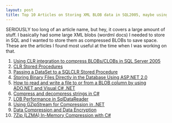 ```yaml
---
layout: post
title: Top 10 Articles on Storing XML BLOB data in SQL2005, maybe using compression, sqlclr or encryption =)
---
```


SERIOUSLY too long of an article name, but hey, it covers a large amount of stuff. I basically had some large XML blobs (wordml docs) I needed to store in SQL and I wanted to store them as compressed BLOBs to save space. These are the articles I found most useful at the time when I was working on that.

<ol>
    <li><a mce_href="http://www.sqlservercentral.com/columnists/ymartinez/2798.asp" href="http://www.sqlservercentral.com/columnists/ymartinez/2798.asp">Using CLR integration to compress BLOBs/CLOBs in SQL Server 2005</a></li>
    <li><a mce_href="http://msdn2.microsoft.com/en-us/library/ms255336.aspx" href="http://msdn2.microsoft.com/en-us/library/ms255336.aspx">CLR Stored Procedures</a></li>
    <li><a mce_href="http://blogs.msdn.com/jpapiez/archive/2005/09/26/474059.aspx" href="http://blogs.msdn.com/jpapiez/archive/2005/09/26/474059.aspx">Passing a DataSet to a SQLCLR Stored Procedure</a></li>
    <li><a mce_href="http://aspnet.4guysfromrolla.com/articles/120606-1.aspx" href="http://aspnet.4guysfromrolla.com/articles/120606-1.aspx">Storing Binary Files Directly in the Database Using ASP.NET 2.0</a></li>
    <li><a mce_href="http://support.microsoft.com/kb/317016" href="http://support.microsoft.com/kb/317016">How to read and write a file to or from a BLOB column by using ADO.NET and Visual C# .NET</a></li>
    <li><a mce_href="http://www.csharphelp.com/archives4/archive689.html" href="http://www.csharphelp.com/archives4/archive689.html">Compress and decompress strings in C#</a></li>
    <li><a mce_href="http://blogs.msdn.com/adonet/archive/2006/10/30/lob-performance-in-sqldatareader.aspx" href="http://blogs.msdn.com/adonet/archive/2006/10/30/lob-performance-in-sqldatareader.aspx">LOB Performance in SqlDataReader</a></li>
    <li><a mce_href="http://blogs.msdn.com/bclteam/archive/2005/06/15/429542.aspx" href="http://blogs.msdn.com/bclteam/archive/2005/06/15/429542.aspx">Using GZipStream for Compression in .NET</a></li>
    <li><a mce_href="http://www.codeproject.com/useritems/CompressionEncryption.asp" href="http://www.codeproject.com/useritems/CompressionEncryption.asp">Data Compression and Data Encryption</a></li>
    <li><a mce_href="http://www.eggheadcafe.com/tutorials/aspnet/064b41e4-60bc-4d35-9136-368603bcc27a/7zip-lzma-inmemory-com.aspx" href="http://www.eggheadcafe.com/tutorials/aspnet/064b41e4-60bc-4d35-9136-368603bcc27a/7zip-lzma-inmemory-com.aspx">7Zip (LZMA) In-Memory Compression with C#</a></li>
</ol>

